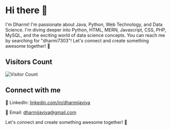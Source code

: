# Hi there 👋

I'm Dharmi! I'm passionate about Java, Python, Web Technology, and Data Science. I'm diving deeper into Python, HTML, MERN, Javascript, CSS, PHP, MySQL, and the exciting world of data science concepts. You can reach me by searching for "dharmi7303"! Let's connect and create something awesome together! 🚀

## Visitors Count

![Visitor Count](https://profile-counter.glitch.me/{YOUR_USERNAME}/count.svg)



## Connect with me

🔗 LinkedIn: [linkedin.com/in/dharmijaviya](https://www.linkedin.com/in/dharmijaviya/)

📧 Email: dharmijaviya@gmail.com

Let's connect and create something awesome together! 🚀
